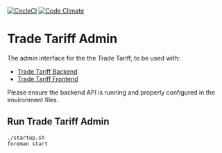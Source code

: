 [![CircleCI](https://circleci.com/gh/bitzesty/trade-tariff-admin/tree/master.svg?style=svg)](https://circleci.com/gh/bitzesty/trade-tariff-admin/tree/master)
[![Code Climate](https://codeclimate.com/github/bitzesty/trade-tariff-admin/badges/gpa.svg)](https://codeclimate.com/github/bitzesty/trade-tariff-admin)

# Trade Tariff Admin

The admin interface for the the Trade Tariff, to be used with:

* [Trade Tariff Backend](https://github.com/alphagov/trade-tariff-backend)
* [Trade Tariff Frontend](https://github.com/alphagov/trade-tariff-frontend)

Please ensure the backend API is running and properly configured in the
environment files.

## Run Trade Tariff Admin

    ./startup.sh
    foreman start
